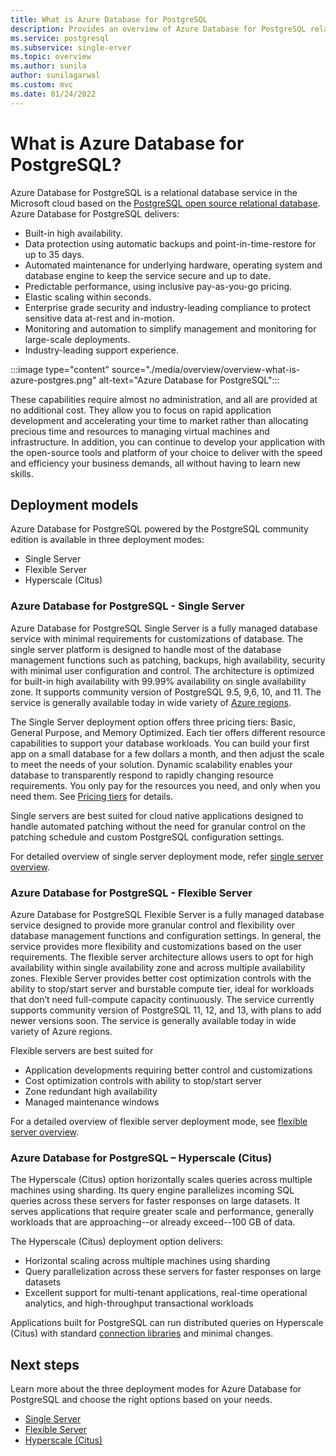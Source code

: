 ```yaml
---
title: What is Azure Database for PostgreSQL
description: Provides an overview of Azure Database for PostgreSQL relational database service in the context of flexible server.
ms.service: postgresql
ms.subservice: single-erver
ms.topic: overview
ms.author: sunila
author: sunilagarwal
ms.custom: mvc
ms.date: 01/24/2022
---
```


# What is Azure Database for PostgreSQL?

Azure Database for PostgreSQL is a relational database service in the Microsoft cloud based on the [PostgreSQL open source relational database](https://www.postgresql.org/). Azure Database for PostgreSQL delivers:

- Built-in high availability.
- Data protection using automatic backups and point-in-time-restore for up to 35 days.
- Automated maintenance for underlying hardware, operating system and database engine to keep the service secure and up to date.
- Predictable performance, using inclusive pay-as-you-go pricing.
- Elastic scaling within seconds.
- Enterprise grade security and industry-leading compliance to protect sensitive data at-rest and in-motion.
- Monitoring and automation to simplify management and monitoring for large-scale deployments.
- Industry-leading support experience.

 :::image type="content" source="./media/overview/overview-what-is-azure-postgres.png" alt-text="Azure Database for PostgreSQL":::

These capabilities require almost no administration, and all are provided at no additional cost. They allow you to focus on rapid application development and accelerating your time to market rather than allocating precious time and resources to managing virtual machines and infrastructure. In addition, you can continue to develop your application with the open-source tools and platform of your choice to deliver with the speed and efficiency your business demands, all without having to learn new skills.

## Deployment models

Azure Database for PostgreSQL powered by the PostgreSQL community edition is available in three deployment modes:

- Single Server
- Flexible Server
- Hyperscale (Citus)

### Azure Database for PostgreSQL - Single Server

Azure Database for PostgreSQL Single Server is a fully managed database service with minimal requirements for customizations of database. The single server platform is designed to handle most of the database management functions such as patching, backups, high availability, security with minimal user configuration and control. The architecture is optimized for built-in high availability with 99.99% availability on single availability zone. It supports community version of PostgreSQL 9.5, 9,6, 10, and 11. The service is generally available today in wide variety of [Azure regions](https://azure.microsoft.com/global-infrastructure/services/).

The Single Server deployment option offers three pricing tiers: Basic, General Purpose, and Memory Optimized. Each tier offers different resource capabilities to support your database workloads. You can build your first app on a small database for a few dollars a month, and then adjust the scale to meet the needs of your solution. Dynamic scalability enables your database to transparently respond to rapidly changing resource requirements. You only pay for the resources you need, and only when you need them. See [Pricing tiers](./concepts-pricing-tiers.md) for details.

Single servers are best suited for cloud native applications designed to handle automated patching without the need for granular control on the patching schedule and custom PostgreSQL configuration settings.

For detailed overview of single server deployment mode, refer [single server overview](./overview-single-server.md).

### Azure Database for PostgreSQL - Flexible Server

Azure Database for PostgreSQL Flexible Server is a fully managed database service designed to provide more granular control and flexibility over database management functions and configuration settings. In general, the service provides more flexibility and customizations based on the user requirements. The flexible server architecture allows users to opt for high availability within single availability zone and across multiple availability zones. Flexible Server provides better cost optimization controls with the ability to stop/start server and burstable compute tier, ideal for workloads that don’t need full-compute capacity continuously. The service currently supports community version of PostgreSQL 11, 12, and 13, with plans to add newer versions soon. The service is generally available today in wide variety of Azure regions.

Flexible servers are best suited for

- Application developments requiring better control and customizations
- Cost optimization controls with ability to stop/start server
- Zone redundant high availability
- Managed maintenance windows
  
For a detailed overview of flexible server deployment mode, see [flexible server overview](./flexible-server/overview.md).

### Azure Database for PostgreSQL – Hyperscale (Citus)

The Hyperscale (Citus) option horizontally scales queries across multiple machines using sharding. Its query engine parallelizes incoming SQL queries across these servers for faster responses on large datasets. It serves applications that require greater scale and performance, generally workloads that are approaching--or already exceed--100 GB of data.

The Hyperscale (Citus) deployment option delivers:

- Horizontal scaling across multiple machines using sharding
- Query parallelization across these servers for faster responses on large datasets
- Excellent support for multi-tenant applications, real-time operational analytics, and high-throughput transactional workloads
  
Applications built for PostgreSQL can run distributed queries on Hyperscale (Citus) with standard [connection libraries](./concepts-connection-libraries.md) and minimal changes.

## Next steps

Learn more about the three deployment modes for Azure Database for PostgreSQL and choose the right options based on your needs.

- [Single Server](./overview-single-server.md)
- [Flexible Server](./flexible-server/overview.md)
- [Hyperscale (Citus)](hyperscale/overview.md)
